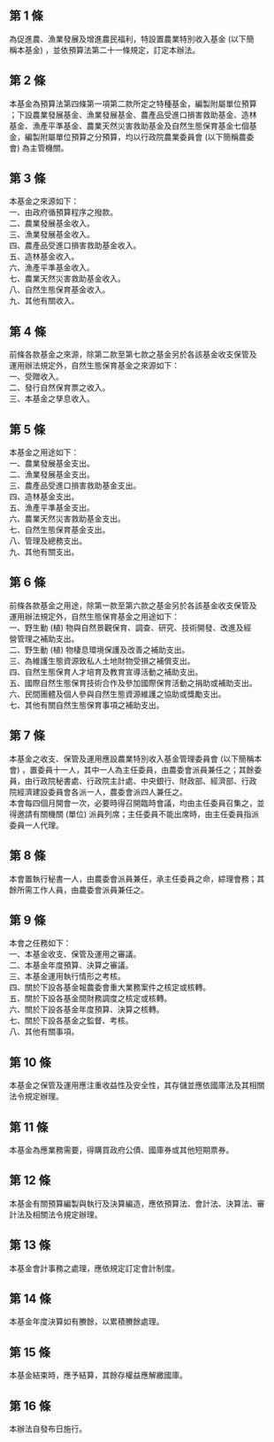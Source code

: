 第 1 條
-------
為促進農、漁業發展及增進農民福利，特設置農業特別收入基金 (以下簡  
稱本基金) ，並依預算法第二十一條規定，訂定本辦法。

第 2 條
-------
本基金為預算法第四條第一項第二款所定之特種基金，編製附屬單位預算  
；下設農業發展基金、漁業發展基金、農產品受進口損害救助基金、造林  
基金、漁產平準基金、農業天然災害救助基金及自然生態保育基金七個基  
金，編製附屬單位預算之分預算，均以行政院農業委員會 (以下簡稱農委  
會) 為主管機關。

第 3 條
-------
本基金之來源如下：  
一、由政府循預算程序之撥款。  
二、農業發展基金收入。  
三、漁業發展基金收入。  
四、農產品受進口損害救助基金收入。  
五、造林基金收入。  
六、漁產平準基金收入。  
七、農業天然災害救助基金收入。  
八、自然生態保育基金收入。  
九、其他有關收入。

第 4 條
-------
前條各款基金之來源，除第二款至第七款之基金另於各該基金收支保管及  
運用辦法規定外，自然生態保育基金之來源如下：  
一、受贈收入。  
二、發行自然保育票之收入。  
三、本基金之孳息收入。

第 5 條
-------
本基金之用途如下：  
一、農業發展基金支出。  
二、漁業發展基金支出。  
三、農產品受進口損害救助基金支出。  
四、造林基金支出。  
五、漁產平準基金支出。  
六、農業天然災害救助基金支出。  
七、自然生態保育基金支出。  
八、管理及總務支出。  
九、其他有關支出。

第 6 條
-------
前條各款基金之用途，除第一款至第六款之基金另於各該基金收支保管及  
運用辦法規定外，自然生態保育基金之用途如下：  
一、野生動 (植) 物與自然景觀保育、調查、研究、技術開發、改進及經  
    營管理之補助支出。  
二、野生動 (植) 物棲息環境保護及改善之補助支出。  
三、為維護生態資源致私人土地財物受損之補償支出。  
四、自然生態保育人才培育及教育宣導活動之補助支出。  
五、國際自然生態保育技術合作及參加國際保育活動之捐助或補助支出。  
六、民間團體及個人參與自然生態資源維護之協助或獎勵支出。  
七、其他有關自然生態保育事項之補助支出。

第 7 條
-------
本基金之收支、保管及運用應設農業特別收入基金管理委員會 (以下簡稱本  
會) ，置委員十一人，其中一人為主任委員，由農委會派員兼任之；其餘委  
員，由行政院秘書處、行政院主計處、中央銀行、財政部、經濟部、行政  
院經濟建設委員會各派一人，農委會派四人兼任之。  
本會每四個月開會一次，必要時得召開臨時會議，均由主任委員召集之，並  
得邀請有關機關 (單位) 派員列席；主任委員不能出席時，由主任委員指派  
委員一人代理。

第 8 條
-------
本會置執行秘書一人，由農委會派員兼任，承主任委員之命，綜理會務；其  
餘所需工作人員，由農委會派員兼任之。

第 9 條
-------
本會之任務如下：  
一、本基金收支、保管及運用之審議。  
二、本基金年度預算、決算之審議。  
三、本基金運用執行情形之考核。  
四、關於下設各基金報農委會重大業務案件之核定或核轉。  
五、關於下設各基金間財務調度之核定或核轉。  
六、關於下設各基金年度預算、決算之核轉。  
七、關於下設各基金之監督、考核。  
八、其他有關事項。

第 10 條
--------
本基金之保管及運用應注重收益性及安全性，其存儲並應依國庫法及其相關  
法令規定辦理。

第 11 條
--------
本基金為應業務需要，得購買政府公債、國庫券或其他短期票券。

第 12 條
--------
本基金有關預算編製與執行及決算編造，應依預算法、會計法、決算法、審  
計法及相關法令規定辦理。

第 13 條
--------
本基金會計事務之處理，應依規定訂定會計制度。

第 14 條
--------
本基金年度決算如有賸餘，以累積賸餘處理。

第 15 條
--------
本基金結束時，應予結算，其餘存權益應解繳國庫。

第 16 條
--------
本辦法自發布日施行。

